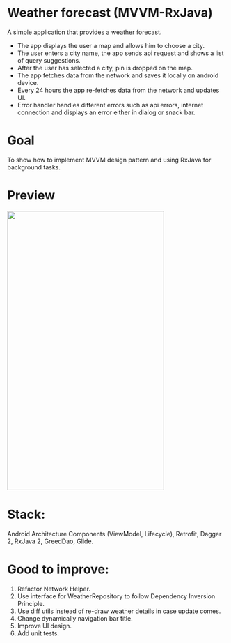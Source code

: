 # Weather forecast (MVVM-RxJava)

A simple application that provides a weather forecast.

- The app displays the user a map and allows him to choose a city.
- The user enters a city name, the app sends api request and shows a list of
  query suggestions.
- After the user has selected a city, pin is dropped on the map.
- The app fetches data from the network and saves it locally on android device.
- Every 24 hours the app re-fetches data from the network and updates UI.
- Error handler handles different errors such as api errors, internet connection
  and displays an error either in dialog or snack bar.

# Goal

To show how to implement MVVM design pattern and using RxJava for background
tasks.

# Preview

<img src="https://github.com/v-burov/weather-app-mvvm/blob/master/forecast_rx.gif" width="360" height="640">

# Stack:

Android Architecture Components (ViewModel, Lifecycle), Retrofit, Dagger 2,
RxJava 2, GreedDao, Glide.

# Good to improve:

1. Refactor Network Helper.
2. Use interface for WeatherRepository to follow Dependency Inversion Principle.
3. Use diff utils instead of re-draw weather details in case update comes.
4. Change dynamically navigation bar title.
5. Improve UI design.
6. Add unit tests.